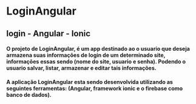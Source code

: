 # LoginAngular

## login - Angular - Ionic

#### O projeto de LoginAngular, é um app destinado ao o usuario que deseja armazena suas informações de login de um determinado site, informações essas sendo (nome do site, usuario e senha). Podendo o usuario salvar, listar, armazenar e editar tais informações.
#### A aplicação LoginAngular esta sendo desenvolvida utilizando as seguintes ferramentas: (Angular, framework ionic e o firebase como banco de dados).
